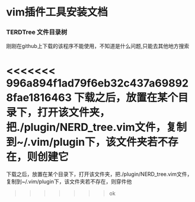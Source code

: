 # vim插件工具安装文档

### TERDTree 文件目录树

刚刚在github上下载的该程序不能使用，不知道是什么问题,只能去其他地方搜索

<<<<<<< 996a894f1ad79f6eb32c437a698928fae1816463
下载之后，放置在某个目录下，打开该文件夹，把./plugin/NERD_tree.vim文件，复制到~/.vim/plugin下，该文件夹若不存在，则创建它
=======
下载之后，放置在某个目录下，打开该文件夹，把./plugin/NERD_tree.vim文件，复制到~/.vim/plugin下，该文件夹若不存在，则穿件他

>>>>>>> ok

